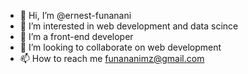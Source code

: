 - 👋 Hi, I’m @ernest-funanani
- 👀 I’m interested in web development and data scince
- 🌱 I’m a front-end developer
- 💞️ I’m looking to collaborate on web development
- 📫 How to reach me funananimz@gmail.com

<!---
ernest-funanani/ernest-funanani is a ✨ special ✨ repository because its `README.md` (this file) appears on your GitHub profile.
You can click the Preview link to take a look at your changes.
--->
